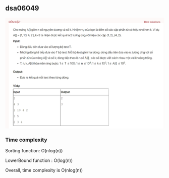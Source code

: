 ## dsa06049
![Alt text](image.png)

### Time complexity

Sorting function: O(nlog(n))

LowerBound function : O(log(n))

Overall, time complexity is O(nlog(n))